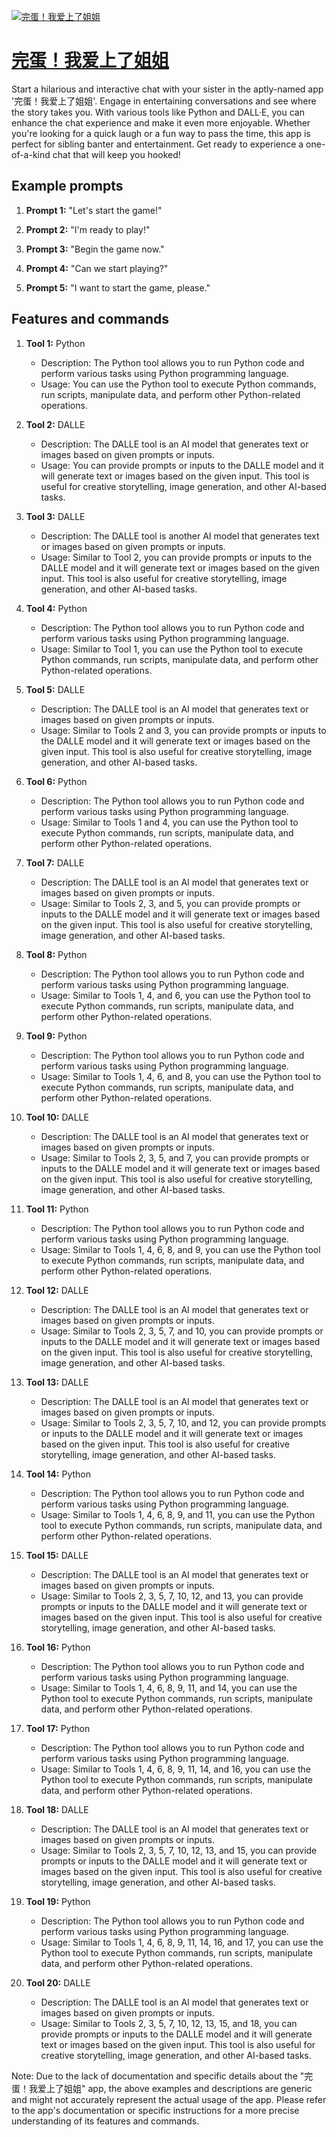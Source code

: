 [![完蛋！我爱上了姐姐](https://files.oaiusercontent.com/file-vItpORkXRXhfWaeUBHokKVNE?se=2123-10-17T11%3A48%3A51Z&sp=r&sv=2021-08-06&sr=b&rscc=max-age%3D31536000%2C%20immutable&rscd=attachment%3B%20filename%3D1699365437427.jpg&sig=3telIMXbqvXsZsrx7XkURhPadOYsTztE5pONJW4y1Zw%3D)](https://chat.openai.com/g/g-ThfYYYz5m-wan-dan-wo-ai-shang-liao-jie-jie)

# [完蛋！我爱上了姐姐](https://chat.openai.com/g/g-ThfYYYz5m-wan-dan-wo-ai-shang-liao-jie-jie)

Start a hilarious and interactive chat with your sister in the aptly-named app '完蛋！我爱上了姐姐'. Engage in entertaining conversations and see where the story takes you. With various tools like Python and DALL·E, you can enhance the chat experience and make it even more enjoyable. Whether you're looking for a quick laugh or a fun way to pass the time, this app is perfect for sibling banter and entertainment. Get ready to experience a one-of-a-kind chat that will keep you hooked!

## Example prompts

1. **Prompt 1:** "Let's start the game!"

2. **Prompt 2:** "I'm ready to play!"

3. **Prompt 3:** "Begin the game now."

4. **Prompt 4:** "Can we start playing?"

5. **Prompt 5:** "I want to start the game, please."

## Features and commands

1. **Tool 1:** Python
   - Description: The Python tool allows you to run Python code and perform various tasks using Python programming language.
   - Usage: You can use the Python tool to execute Python commands, run scripts, manipulate data, and perform other Python-related operations.

2. **Tool 2:** DALLE
   - Description: The DALLE tool is an AI model that generates text or images based on given prompts or inputs.
   - Usage: You can provide prompts or inputs to the DALLE model and it will generate text or images based on the given input. This tool is useful for creative storytelling, image generation, and other AI-based tasks.

3. **Tool 3:** DALLE
   - Description: The DALLE tool is another AI model that generates text or images based on given prompts or inputs.
   - Usage: Similar to Tool 2, you can provide prompts or inputs to the DALLE model and it will generate text or images based on the given input. This tool is also useful for creative storytelling, image generation, and other AI-based tasks.

4. **Tool 4:** Python
   - Description: The Python tool allows you to run Python code and perform various tasks using Python programming language.
   - Usage: Similar to Tool 1, you can use the Python tool to execute Python commands, run scripts, manipulate data, and perform other Python-related operations.

5. **Tool 5:** DALLE
   - Description: The DALLE tool is an AI model that generates text or images based on given prompts or inputs.
   - Usage: Similar to Tools 2 and 3, you can provide prompts or inputs to the DALLE model and it will generate text or images based on the given input. This tool is also useful for creative storytelling, image generation, and other AI-based tasks.

6. **Tool 6:** Python
   - Description: The Python tool allows you to run Python code and perform various tasks using Python programming language.
   - Usage: Similar to Tools 1 and 4, you can use the Python tool to execute Python commands, run scripts, manipulate data, and perform other Python-related operations.

7. **Tool 7:** DALLE
   - Description: The DALLE tool is an AI model that generates text or images based on given prompts or inputs.
   - Usage: Similar to Tools 2, 3, and 5, you can provide prompts or inputs to the DALLE model and it will generate text or images based on the given input. This tool is also useful for creative storytelling, image generation, and other AI-based tasks.

8. **Tool 8:** Python
   - Description: The Python tool allows you to run Python code and perform various tasks using Python programming language.
   - Usage: Similar to Tools 1, 4, and 6, you can use the Python tool to execute Python commands, run scripts, manipulate data, and perform other Python-related operations.

9. **Tool 9:** Python
   - Description: The Python tool allows you to run Python code and perform various tasks using Python programming language.
   - Usage: Similar to Tools 1, 4, 6, and 8, you can use the Python tool to execute Python commands, run scripts, manipulate data, and perform other Python-related operations.

10. **Tool 10:** DALLE
    - Description: The DALLE tool is an AI model that generates text or images based on given prompts or inputs.
    - Usage: Similar to Tools 2, 3, 5, and 7, you can provide prompts or inputs to the DALLE model and it will generate text or images based on the given input. This tool is also useful for creative storytelling, image generation, and other AI-based tasks.

11. **Tool 11:** Python
    - Description: The Python tool allows you to run Python code and perform various tasks using Python programming language.
    - Usage: Similar to Tools 1, 4, 6, 8, and 9, you can use the Python tool to execute Python commands, run scripts, manipulate data, and perform other Python-related operations.

12. **Tool 12:** DALLE
    - Description: The DALLE tool is an AI model that generates text or images based on given prompts or inputs.
    - Usage: Similar to Tools 2, 3, 5, 7, and 10, you can provide prompts or inputs to the DALLE model and it will generate text or images based on the given input. This tool is also useful for creative storytelling, image generation, and other AI-based tasks.

13. **Tool 13:** DALLE
    - Description: The DALLE tool is an AI model that generates text or images based on given prompts or inputs.
    - Usage: Similar to Tools 2, 3, 5, 7, 10, and 12, you can provide prompts or inputs to the DALLE model and it will generate text or images based on the given input. This tool is also useful for creative storytelling, image generation, and other AI-based tasks.

14. **Tool 14:** Python
    - Description: The Python tool allows you to run Python code and perform various tasks using Python programming language.
    - Usage: Similar to Tools 1, 4, 6, 8, 9, and 11, you can use the Python tool to execute Python commands, run scripts, manipulate data, and perform other Python-related operations.

15. **Tool 15:** DALLE
    - Description: The DALLE tool is an AI model that generates text or images based on given prompts or inputs.
    - Usage: Similar to Tools 2, 3, 5, 7, 10, 12, and 13, you can provide prompts or inputs to the DALLE model and it will generate text or images based on the given input. This tool is also useful for creative storytelling, image generation, and other AI-based tasks.

16. **Tool 16:** Python
    - Description: The Python tool allows you to run Python code and perform various tasks using Python programming language.
    - Usage: Similar to Tools 1, 4, 6, 8, 9, 11, and 14, you can use the Python tool to execute Python commands, run scripts, manipulate data, and perform other Python-related operations.

17. **Tool 17:** Python
    - Description: The Python tool allows you to run Python code and perform various tasks using Python programming language.
    - Usage: Similar to Tools 1, 4, 6, 8, 9, 11, 14, and 16, you can use the Python tool to execute Python commands, run scripts, manipulate data, and perform other Python-related operations.

18. **Tool 18:** DALLE
    - Description: The DALLE tool is an AI model that generates text or images based on given prompts or inputs.
    - Usage: Similar to Tools 2, 3, 5, 7, 10, 12, 13, and 15, you can provide prompts or inputs to the DALLE model and it will generate text or images based on the given input. This tool is also useful for creative storytelling, image generation, and other AI-based tasks.

19. **Tool 19:** Python
    - Description: The Python tool allows you to run Python code and perform various tasks using Python programming language.
    - Usage: Similar to Tools 1, 4, 6, 8, 9, 11, 14, 16, and 17, you can use the Python tool to execute Python commands, run scripts, manipulate data, and perform other Python-related operations.

20. **Tool 20:** DALLE
    - Description: The DALLE tool is an AI model that generates text or images based on given prompts or inputs.
    - Usage: Similar to Tools 2, 3, 5, 7, 10, 12, 13, 15, and 18, you can provide prompts or inputs to the DALLE model and it will generate text or images based on the given input. This tool is also useful for creative storytelling, image generation, and other AI-based tasks.

Note: Due to the lack of documentation and specific details about the "完蛋！我爱上了姐姐" app, the above examples and descriptions are generic and might not accurately represent the actual usage of the app. Please refer to the app's documentation or specific instructions for a more precise understanding of its features and commands.